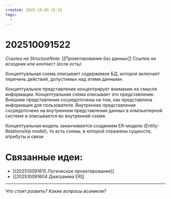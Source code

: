```yaml
---
created: 2025-10-09 15:22
tags:
  -
---
```

# 202510091522
*Ссылка на StructureNote:* [[Проектирование баз данных]]
*Ссылка на исходник или контекст (если есть):* 

Концептуальная схема описывает содержимое БД, которое включает перечень действий, допустимых над этими данными.

Концептуальное представление концентрирует внимание на смысле информации. Концептуальная схема описывает это представление. Внешние представления сосредоточены на том, как представлена информация для пользователя. Внутреннее представление сосредоточено на внутреннем представлении данных в компьютерной системе и описывается во внутренней схеме.

Концептуальная модель заканчивается созданием ER-модели (Entity-Relationship model), то есть схемы, в которой отражены сущности, атрибуты и связи

# Связанные идеи:

* [[202510091615 Логическое проектирование]]
* [[202510091604 Диаграмма ER]]
---

*Что стоит развить? Какие вопросы возникли?*